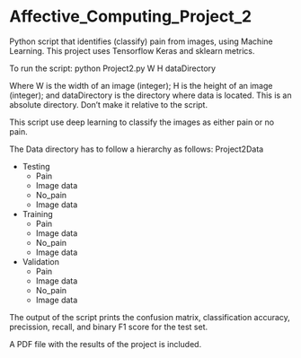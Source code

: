 # Affective_Computing_Project_2
Python script that identifies (classify) pain from images, using Machine Learning. This project uses Tensorflow Keras and sklearn metrics.

To run the script: python Project2.py W H dataDirectory

Where W is the width of an image (integer); H is the height of an image (integer); and dataDirectory is the directory where data is located. This is an absolute directory. Don’t make it relative to the script.

This script use deep learning to classify the images as either pain or no pain.

The Data directory has to follow a hierarchy as follows:
Project2Data
* Testing
  - Pain
  - Image data
  - No_pain
  - Image data
* Training
  - Pain
  - Image data
  - No_pain
  - Image data
* Validation
  - Pain
  - Image data
  - No_pain
  - Image data

The output of the script prints the confusion matrix, classification accuracy, precission, recall, and binary F1 score for the test set.

A PDF file with the results of the project is included.
